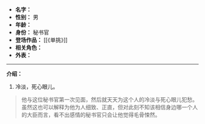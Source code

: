 
- **名字：** 
- **性别：** 男
- **年龄：** 
- **身份：** 秘书官
- **登场作品：** [[《单挑》]]
- **相关角色：** 
- **外表：** 

---

**介绍：** 

1. 冷淡，死心眼儿。

> 他与这位秘书官第一次见面，然后就天天为这个人的冷淡与死心眼儿犯愁。虽然这也可以解释为他为人细致、正直，但对此刻不知该相信身边哪一个人的大臣而言，看不出感情的秘书官只会让他觉得毛骨悚然。